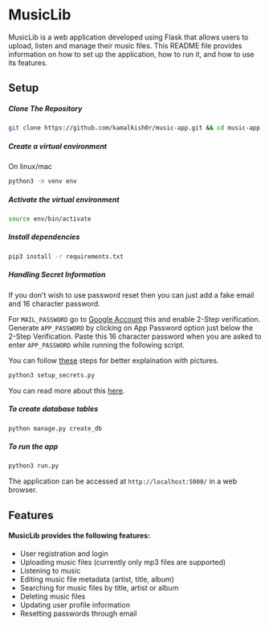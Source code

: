 # MusicLib

MusicLib is a web application developed using Flask that allows users to upload, listen and manage their music files. This README file provides information on how to set up the application, how to run it, and how to use its features.

## Setup

##### Clone The Repository

```bash
git clone https://github.com/kamalkish0r/music-app.git && cd music-app
```

##### Create a virtual environment
On linux/mac

```bash
python3 -m venv env
```

##### Activate the virtual environment

```bash
source env/bin/activate
```

##### Install dependencies

```bash
pip3 install -r requirements.txt
```



##### Handling Secret Information

If you don't wish to use password reset then you can just add a fake email and 16 character password.

For `MAIL_PASSWORD` go to <a href="https://myaccount.google.com/u/5/security/" target="_blank">Google Account</a> this and enable 2-Step verification.
Generate `APP_PASSWORD` by clicking on App Password option just below the 2-Step Verification.
Paste this 16 character password when you are asked to enter `APP_PASSWORD` while running the following script.


You can follow <a href="https://stackoverflow.com/a/72734404/16777411/" target="_blank">these</a> steps for better explaination with pictures.

```bash
python3 setup_secrets.py
```


You can read more about this <a href="https://support.google.com/accounts/answer/185833?hl=en/" target="_blank">here</a>.





##### To create database tables

```bash
python manage.py create_db
```



##### To run the app

```bash
python3 run.py
```

The application can be accessed at `http://localhost:5000/` in a web browser.



## Features
#### MusicLib provides the following features:

- User registration and login
- Uploading music files (currently only mp3 files are supported)
- Listening to music 
- Editing music file metadata (artist, title, album)
- Searching for music files by title, artist or album
- Deleting music files
- Updating user profile information
- Resetting passwords through email